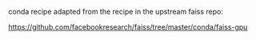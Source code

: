 conda recipe adapted from the recipe in the upstream faiss repo:

https://github.com/facebookresearch/faiss/tree/master/conda/faiss-gpu
